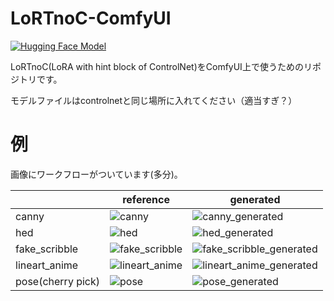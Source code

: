 # LoRTnoC-ComfyUI
[![Hugging Face Model](https://img.shields.io/badge/%F0%9F%A4%97HuggingFace-Model-blue)](https://huggingface.co/furusu/lortnoc)

LoRTnoC(LoRA with hint block of ControlNet)をComfyUI上で使うためのリポジトリです。

モデルファイルはcontrolnetと同じ場所に入れてください（適当すぎ？）



# 例
画像にワークフローがついています(多分)。

|     |  reference   | generated  | 
| --- | --- | --- | 
|    canny |  ![canny](https://github.com/laksjdjf/LoRTnoC-ComfyUI/assets/22386664/454f8207-1113-4ec5-8e3f-8ff03844f795)|  ![canny_generated](https://github.com/laksjdjf/LoRTnoC-ComfyUI/assets/22386664/0713691e-a72a-40b3-b941-9fb472634761)| 
|  hed   |  ![hed](https://github.com/laksjdjf/LoRTnoC-ComfyUI/assets/22386664/c2b1a946-edea-43d9-bfcf-ac6a55eb87ed)|   ![hed_generated](https://github.com/laksjdjf/LoRTnoC-ComfyUI/assets/22386664/e01f7b37-e71e-4d0a-b6fb-27eadbf36a16)|
|fake_scribble|![fake_scribble](https://github.com/laksjdjf/LoRTnoC-ComfyUI/assets/22386664/693cafe2-acda-463a-af5b-c3a399848a68)|![fake_scribble_generated](https://github.com/laksjdjf/LoRTnoC-ComfyUI/assets/22386664/126d6fff-2ff3-4458-85ec-5e2263768276)|
|lineart_anime|![lineart_anime](https://github.com/laksjdjf/LoRTnoC-ComfyUI/assets/22386664/78aa5570-16d0-4c28-b7f9-3167c1667836)|![lineart_anime_generated](https://github.com/laksjdjf/LoRTnoC-ComfyUI/assets/22386664/8928cb7f-f269-4335-8e8a-661a26e4658b)|
|pose(cherry pick)|![pose](https://github.com/laksjdjf/LoRTnoC-ComfyUI/assets/22386664/4b9de05c-7b28-4c59-8b83-ad7189fe51f0)|![pose_generated](https://github.com/laksjdjf/LoRTnoC-ComfyUI/assets/22386664/298c2acf-82ec-4b4c-b45e-30fa32659d53)|
